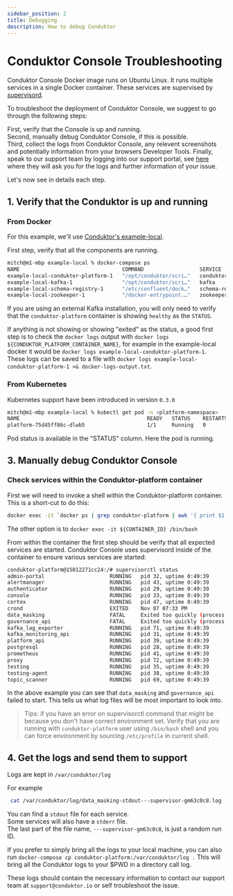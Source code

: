 ```yaml
---
sidebar_position: 2
title: Debugging
description: How to debug Conduktor
---
```

# Conduktor Console Troubleshooting

Conduktor Console Docker image runs on Ubuntu Linux. It runs multiple services in a single Docker container. These services are supervised by [supervisord](http://supervisord.org/).    

To troubleshoot the deployment of Conduktor Console, we suggest to go through the following steps:

First, verify that the Console is up and running.     
Second, manually debug Conduktor Console, if this is possible.    
Third, collect the logs from Conduktor Console, any relevent screenshots and potentially information from your browsers Developer Tools. 
Finally, speak to our support team by logging into our support portal, see [here](https://support.conduktor.io/hc/en-gb/articles/17793235592721-How-to-login-to-Conduktor-s-Support-Portal-) where they will ask you for the logs and further information of your issue.     

Let's now see in details each step.

## 1. Verify that the Conduktor is up and running

### From Docker

For this example, we'll use [Conduktor's example-local](https://github.com/conduktor/conduktor-platform/tree/main/example-local).

First step, verify that all the components are running.

```sh
mitch@m1-mbp example-local % docker-compose ps
NAME                                 COMMAND                  SERVICE              STATUS              PORTS
example-local-conduktor-platform-1   "/opt/conduktor/scri…"   conduktor-platform   running (healthy)   0.0.0.0:8080->8080/tcp
example-local-kafka-1                "/opt/conduktor/scri…"   kafka                running             0.0.0.0:9092-9093->9092-9093/tcp, 0.0.0.0:9101->9101/tcp, 9999/tcp
example-local-schema-registry-1      "/etc/confluent/dock…"   schema-registry      running             0.0.0.0:8081->8081/tcp
example-local-zookeeper-1            "/docker-entrypoint.…"   zookeeper            running             2888/tcp, 3888/tcp, 0.0.0.0:2181->2181/tcp, 8080/tcp
```

If you are using an external Kafka installation, you will only need to verify that the `conduktor-platform` container is showing `healthy` as the `STATUS`.

If anything is not showing or showing "exited" as the status, a good first step is to check the `docker logs` output with `docker logs ${CONDUKTOR_PLATFORM_CONTAINER_NAME}`, for example in the example-local docker it would be `docker logs example-local-conduktor-platform-1`. These logs can be saved to a file with `docker logs example-local-conduktor-platform-1 >& docker-logs-output.txt`.

### From Kubernetes
Kubernetes support have been introduced in version `0.3.0`
```sh
mitch@m1-mbp example-local % kubectl get pod -n <platform-namespace>
NAME                                         READY   STATUS    RESTARTS   AGE
platform-75d45ff86c-dlwb5                    1/1     Running   0          14d
```

Pod status is available in the "STATUS" column. Here the pod is running.



## 3. Manually debug Conduktor Console

### Check services within the Conduktor-platform container

First we will need to invoke a shell within the Conduktor-platform container. This is a short-cut to do this:

```sh
docker exec -it `docker ps | grep conduktor-platform | awk '{ print $1 }'` /bin/bash
```

The other option is to `docker exec -it ${CONTAINER_ID} /bin/bash`

From within the container the first step should be verify that all expected services are started. Conduktor Console uses supervisord inside of the container to ensure various services are started:

```sh
conduktor-platform@15012271cc24:/# supervisorctl status
admin-portal                     RUNNING   pid 32, uptime 0:49:39
alertmanager                     RUNNING   pid 43, uptime 0:49:39
authenticator                    RUNNING   pid 29, uptime 0:49:39
console                          RUNNING   pid 33, uptime 0:49:39
cortex                           RUNNING   pid 47, uptime 0:49:39
crond                            EXITED    Nov 07 07:33 PM
data_masking                     FATAL     Exited too quickly (process log may have details)
governance_api                   FATAL     Exited too quickly (process log may have details)
kafka_lag_exporter               RUNNING   pid 71, uptime 0:49:39
kafka_monitoring_api             RUNNING   pid 31, uptime 0:49:39
platform_api                     RUNNING   pid 39, uptime 0:49:39
postgresql                       RUNNING   pid 28, uptime 0:49:39
prometheus                       RUNNING   pid 41, uptime 0:49:39
proxy                            RUNNING   pid 72, uptime 0:49:39
testing                          RUNNING   pid 35, uptime 0:49:39
testing-agent                    RUNNING   pid 38, uptime 0:49:39
topic_scanner                    RUNNING   pid 69, uptime 0:49:39
```

In the above example you can see that `data_masking` and `governance_api` failed to start. This tells us what log files will be most important to look into.  

> Tips: if you have an error on supervisorctl command that might be because you don't have correct environment set. Verify that you are running with  `conduktor-platform` user using `/bin/bash` shell and you can force environment by sourcing `/etc/profile` in current shell.

## 4. Get the logs and send them to support

Logs are kept in `/var/conduktor/log`

For example

```sh
 cat /var/conduktor/log/data_masking-stdout---supervisor-gm63c0c8.log
```

You can find a `stdout` file for each service.  
Some services will also have a `stderr` file.   
The last part of the file name, `---supervisor-gm63c0c8`, is just a random run ID.

If you prefer to simply bring all the logs to your local machine, you can also run `docker-compose cp conduktor-platform:/var/conduktor/log .`
This will bring all the Conduktor logs to your $PWD in a directory call log.

These logs should contain the necessary information to contact our support team at `support@conduktor.io` or self troubleshoot the issue.
